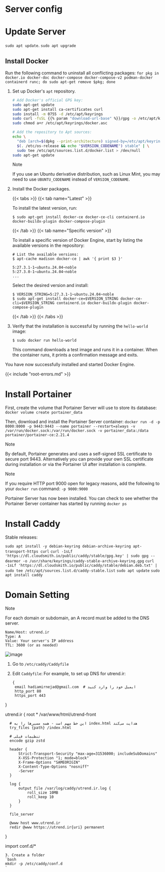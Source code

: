 # Server config
# Update Server
`sudo apt update`.
`sudo apt upgrade`

## Install Docker
Run the following command to uninstall all conflicting packages:
```for pkg in docker.io docker-doc docker-compose docker-compose-v2 podman-docker containerd runc; do sudo apt-get remove $pkg; done```

1. Set up Docker's `apt` repository.

   ```bash
   # Add Docker's official GPG key:
   sudo apt-get update
   sudo apt-get install ca-certificates curl
   sudo install -m 0755 -d /etc/apt/keyrings
   sudo curl -fsSL {{% param "download-url-base" %}}/gpg -o /etc/apt/keyrings/docker.asc
   sudo chmod a+r /etc/apt/keyrings/docker.asc

   # Add the repository to Apt sources:
   echo \
     "deb [arch=$(dpkg --print-architecture) signed-by=/etc/apt/keyrings/docker.asc] {{% param "download-url-base" %}} \
     $(. /etc/os-release && echo "$VERSION_CODENAME") stable" | \
     sudo tee /etc/apt/sources.list.d/docker.list > /dev/null
   sudo apt-get update
   ```

   > [!NOTE]
   >
   > If you use an Ubuntu derivative distribution, such as Linux Mint,
   > you may need to use `UBUNTU_CODENAME` instead of `VERSION_CODENAME`.

2. Install the Docker packages.

   {{< tabs >}}
   {{< tab name="Latest" >}}

   To install the latest version, run:

   ```console
   $ sudo apt-get install docker-ce docker-ce-cli containerd.io docker-buildx-plugin docker-compose-plugin
   ```
  
   {{< /tab >}}
   {{< tab name="Specific version" >}}

   To install a specific version of Docker Engine, start by listing the
   available versions in the repository:

   ```console
   # List the available versions:
   $ apt-cache madison docker-ce | awk '{ print $3 }'

   5:27.3.1-1~ubuntu.24.04~noble
   5:27.3.0-1~ubuntu.24.04~noble
   ...
   ```

   Select the desired version and install:

   ```console
   $ VERSION_STRING=5:27.3.1-1~ubuntu.24.04~noble
   $ sudo apt-get install docker-ce=$VERSION_STRING docker-ce-cli=$VERSION_STRING containerd.io docker-buildx-plugin docker-compose-plugin
   ```

   {{< /tab >}}
   {{< /tabs >}}

3. Verify that the installation is successful by running the `hello-world` image:

   ```console
   $ sudo docker run hello-world
   ```

   This command downloads a test image and runs it in a container. When the
   container runs, it prints a confirmation message and exits.

You have now successfully installed and started Docker Engine.

{{< include "root-errors.md" >}}


# Install Portainer
First, create the volume that Portainer Server will use to store its database:
`docker volume create portainer_data`

Then, download and install the Portainer Server container:
`docker run -d -p 8000:8000 -p 9443:9443 --name portainer --restart=always -v /var/run/docker.sock:/var/run/docker.sock -v portainer_data:/data portainer/portainer-ce:2.21.4`
> [!NOTE]
> By default, Portainer generates and uses a self-signed SSL certificate to secure port 9443. Alternatively you can provide your own SSL certificate during installation or via the Portainer UI after installation is complete.

> [!NOTE]
> If you require HTTP port 9000 open for legacy reasons, add the following to your `docker run` command:
> `-p 9000:9000`

Portainer Server has now been installed. You can check to see whether the Portainer Server container has started by running `docker ps`

# Install Caddy
Stable releases:

`sudo apt install -y debian-keyring debian-archive-keyring apt-transport-https curl`
`curl -1sLf 'https://dl.cloudsmith.io/public/caddy/stable/gpg.key' | sudo gpg --dearmor -o /usr/share/keyrings/caddy-stable-archive-keyring.gpg`
`curl -1sLf 'https://dl.cloudsmith.io/public/caddy/stable/debian.deb.txt' | sudo tee /etc/apt/sources.list.d/caddy-stable.list`
`sudo apt update`
`sudo apt install caddy`

# Domain Setting
> [!NOTE]
> For each domain or subdomain, an A record must be added to the DNS server.
> ```
> Name/Host: utrend.ir
> Type: A
> Value: Your server's IP address
> TTL: 3600 (or as needed)
> ```
> ![image](https://github.com/user-attachments/assets/908c78ce-dfdb-4a7b-8b78-a7998f840e8b)

1. Go to `/etc/caddy/Caddyfile`
2. Edit `Caddyfile`:
   For example, to set up DNS for utrend.ir:

   ```
   {
    email hadiamirnejad@gmail.com  # ایمیل خود را وارد کنید
    http_port 80
    https_port 443
  }
  
  utrend.ir {
      root * /var/www/html/utrend-front
      
      # این خط مهم است - همه مسیرها را به index.html هدایت می‌کند
      try_files {path} /index.html
  
      # تنظیمات قبلی
      encode gzip zstd
      
      header {
          Strict-Transport-Security "max-age=31536000; includeSubDomains"
          X-XSS-Protection "1; mode=block"
          X-Frame-Options "SAMEORIGIN"
          X-Content-Type-Options "nosniff"
          -Server
      }
      
      log {
          output file /var/log/caddy/utrend.ir.log {
              roll_size 10MB
              roll_keep 10
          }
      }
  
      file_server
  
      @www host www.utrend.ir
      redir @www https://utrend.ir{uri} permanent
  }
  
  
  import conf.d/*
   ```
3. Create a folder
`bash
mkdir -p /etc/caddy/conf.d
`

